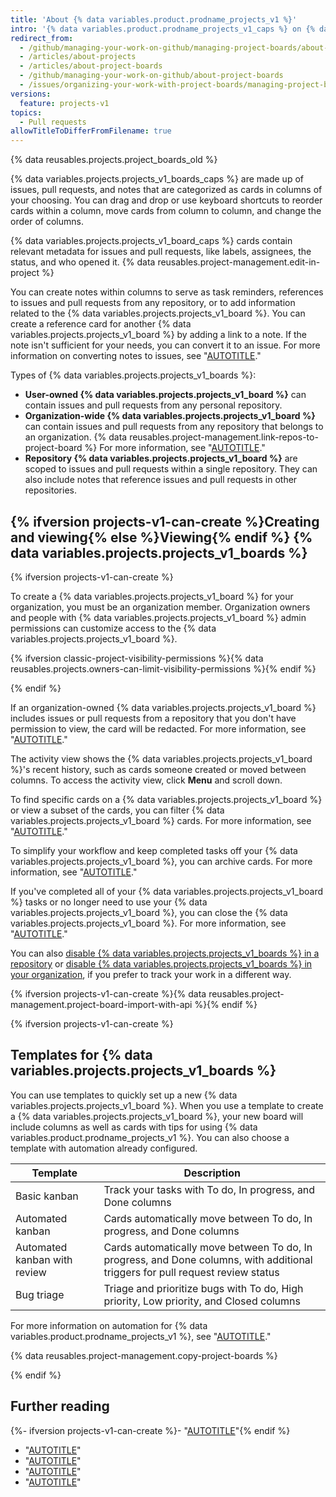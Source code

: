 ```yaml
---
title: 'About {% data variables.product.prodname_projects_v1 %}'
intro: '{% data variables.product.prodname_projects_v1_caps %} on {% data variables.product.product_name %} help you organize and prioritize your work. {% ifversion projects-v1-can-create %} You can create {% data variables.projects.projects_v1_boards %} for specific feature work, comprehensive roadmaps, or even release checklists. With {% data variables.product.prodname_projects_v1 %}, you have the flexibility to create customized workflows that suit your needs.{% endif %}'
redirect_from:
  - /github/managing-your-work-on-github/managing-project-boards/about-project-boards
  - /articles/about-projects
  - /articles/about-project-boards
  - /github/managing-your-work-on-github/about-project-boards
  - /issues/organizing-your-work-with-project-boards/managing-project-boards/copying-a-project-board
versions:
  feature: projects-v1
topics:
  - Pull requests
allowTitleToDifferFromFilename: true
---
```


{% data reusables.projects.project_boards_old %}

{% data variables.projects.projects_v1_boards_caps %} are made up of issues, pull requests, and notes that are categorized as cards in columns of your choosing. You can drag and drop or use keyboard shortcuts to reorder cards within a column, move cards from column to column, and change the order of columns.

{% data variables.projects.projects_v1_board_caps %} cards contain relevant metadata for issues and pull requests, like labels, assignees, the status, and who opened it. {% data reusables.project-management.edit-in-project %}

You can create notes within columns to serve as task reminders, references to issues and pull requests from any repository, or to add information related to the {% data variables.projects.projects_v1_board %}. You can create a reference card for another {% data variables.projects.projects_v1_board %} by adding a link to a note. If the note isn't sufficient for your needs, you can convert it to an issue. For more information on converting notes to issues, see "[AUTOTITLE](/issues/organizing-your-work-with-project-boards/tracking-work-with-project-boards/adding-notes-to-a-project-board)."

Types of {% data variables.projects.projects_v1_boards %}:

* **User-owned {% data variables.projects.projects_v1_board %}** can contain issues and pull requests from any personal repository.
* **Organization-wide {% data variables.projects.projects_v1_board %}** can contain issues and pull requests from any repository that belongs to an organization.  {% data reusables.project-management.link-repos-to-project-board %} For more information, see "[AUTOTITLE](/issues/organizing-your-work-with-project-boards/managing-project-boards/linking-a-repository-to-a-project-board)."
* **Repository {% data variables.projects.projects_v1_board %}** are scoped to issues and pull requests within a single repository. They can also include notes that reference issues and pull requests in other repositories.

## {% ifversion projects-v1-can-create %}Creating and viewing{% else %}Viewing{% endif %} {% data variables.projects.projects_v1_boards %}

{% ifversion projects-v1-can-create %}

To create a {% data variables.projects.projects_v1_board %} for your organization, you must be an organization member. Organization owners and people with {% data variables.projects.projects_v1_board %} admin permissions can customize access to the {% data variables.projects.projects_v1_board %}.

{% ifversion classic-project-visibility-permissions %}{% data reusables.projects.owners-can-limit-visibility-permissions %}{% endif %}

{% endif %}

If an organization-owned {% data variables.projects.projects_v1_board %} includes issues or pull requests from a repository that you don't have permission to view, the card will be redacted.  For more information, see "[AUTOTITLE](/organizations/managing-access-to-your-organizations-project-boards/project-board-permissions-for-an-organization)."

The activity view shows the {% data variables.projects.projects_v1_board %}'s recent history, such as cards someone created or moved between columns. To access the activity view, click **Menu** and scroll down.

To find specific cards on a {% data variables.projects.projects_v1_board %} or view a subset of the cards, you can filter {% data variables.projects.projects_v1_board %} cards. For more information, see "[AUTOTITLE](/issues/organizing-your-work-with-project-boards/tracking-work-with-project-boards/filtering-cards-on-a-project-board)."

To simplify your workflow and keep completed tasks off your {% data variables.projects.projects_v1_board %}, you can archive cards. For more information, see "[AUTOTITLE](/issues/organizing-your-work-with-project-boards/tracking-work-with-project-boards/archiving-cards-on-a-project-board)."

If you've completed all of your {% data variables.projects.projects_v1_board %} tasks or no longer need to use your {% data variables.projects.projects_v1_board %}, you can close the {% data variables.projects.projects_v1_board %}. For more information, see "[AUTOTITLE](/issues/organizing-your-work-with-project-boards/managing-project-boards/closing-a-project-board)."

You can also [disable {% data variables.projects.projects_v1_boards %} in a repository](/repositories/managing-your-repositorys-settings-and-features/enabling-features-for-your-repository/disabling-project-boards-in-a-repository) or [disable {% data variables.projects.projects_v1_boards %} in your organization](/organizations/managing-organization-settings/disabling-project-boards-in-your-organization), if you prefer to track your work in a different way.

{% ifversion projects-v1-can-create %}{% data reusables.project-management.project-board-import-with-api %}{% endif %}

{% ifversion projects-v1-can-create %}

## Templates for {% data variables.projects.projects_v1_boards %}

You can use templates to quickly set up a new {% data variables.projects.projects_v1_board %}. When you use a template to create a {% data variables.projects.projects_v1_board %}, your new board will include columns as well as cards with tips for using {% data variables.product.prodname_projects_v1 %}. You can also choose a template with automation already configured.

| Template | Description |
| --- | --- |
| Basic kanban | Track your tasks with To do, In progress, and Done columns |
| Automated kanban | Cards automatically move between To do, In progress, and Done columns |
| Automated kanban with review | Cards automatically move between To do, In progress, and Done columns, with additional triggers for pull request review status |
| Bug triage | Triage and prioritize bugs with To do, High priority, Low priority, and Closed columns |

For more information on automation for {% data variables.product.prodname_projects_v1 %}, see "[AUTOTITLE](/issues/organizing-your-work-with-project-boards/managing-project-boards/about-automation-for-project-boards)."

{% data reusables.project-management.copy-project-boards %}

{% endif %}

## Further reading

{%- ifversion projects-v1-can-create %}- "[AUTOTITLE](/issues/organizing-your-work-with-project-boards/managing-project-boards/creating-a-project-board)"{% endif %}
* "[AUTOTITLE](/issues/organizing-your-work-with-project-boards/managing-project-boards/editing-a-project-board)"
* "[AUTOTITLE](/issues/organizing-your-work-with-project-boards/tracking-work-with-project-boards/adding-issues-and-pull-requests-to-a-project-board)"
* "[AUTOTITLE](/organizations/managing-access-to-your-organizations-project-boards/project-board-permissions-for-an-organization)"
* "[AUTOTITLE](/get-started/accessibility/keyboard-shortcuts#project-boards)"
